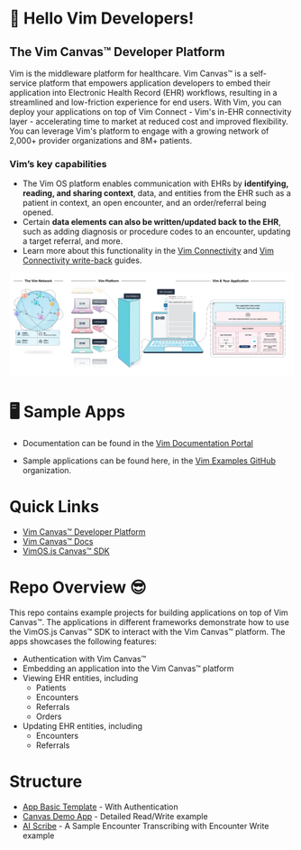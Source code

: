 # 👋 Hello Vim Developers!

## The Vim Canvas™️ Developer Platform

Vim is the middleware platform for healthcare. Vim Canvas™️ is a self-service platform that empowers application developers to embed their application into Electronic Health Record (EHR) workflows, resulting in a streamlined and low-friction experience for end users. With Vim, you can deploy your applications on top of Vim Connect - Vim's in-EHR connectivity layer - accelerating time to market at reduced cost and improved flexibility. You can leverage Vim's platform to engage with a growing network of 2,000+ provider organizations and 8M+ patients.

### Vim’s key capabilities
* The Vim OS platform enables communication with EHRs by **identifying, reading, and sharing context**, data, and entities from the EHR such as a patient in context, an open encounter, and an order/referral being opened. 
* Certain **data elements can also be written/updated back to the EHR**, such as adding diagnosis or procedure codes to an encounter, updating a target referral, and more. 
* Learn more about this functionality in the [Vim Connectivity](https://docs.getvim.com/vim-os-js/vim-ehr-connectivity.html) and [Vim Connectivity write-back](https://docs.getvim.com/vim-os-js/vim-ehr-connectivity.html#writeback-to-ehr-resources) guides.

![Vim Connect flow](./vim-diagram.png 'Vim Developer Platform Ecosystem')


# 🖥️ Sample Apps

- Documentation can be found in the [Vim Documentation Portal](https://docs.getvim.com/) 

- Sample applications can be found here, in the [Vim Examples GitHub](https://github.com/getvim) organization.

# Quick Links
* [Vim Canvas™️ Developer Platform](https://getvim.com/vim-canvas-developer-platform/)
* [Vim Canvas™️ Docs](https://docs.getvim.com/)
* [VimOS.js Canvas™️ SDK](https://www.npmjs.com/package/vim-os-js-browser)

# Repo Overview 😎

This repo contains example projects for building applications on top of Vim Canvas™️.
The applications in different frameworks demonstrate how to use the VimOS.js Canvas™️ SDK to interact with the Vim Canvas™️ platform. 
The apps showcases the following features:

* Authentication with Vim Canvas™️
* Embedding an application into the Vim Canvas™️ platform
* Viewing EHR entities, including
  * Patients
  * Encounters
  * Referrals
  * Orders
* Updating EHR entities, including
  * Encounters
  * Referrals

# Structure
* [App Basic Template]() - With Authentication
* [Canvas Demo App](https://github.com/getvim/vim-canvas-demo-app) - Detailed Read/Write example
* [AI Scribe]() - A Sample Encounter Transcribing with Encounter Write example
